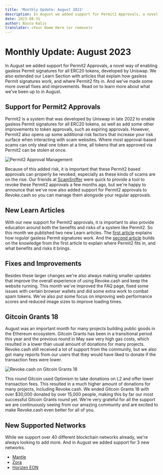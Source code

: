 ```yaml
---
title: 'Monthly Update: August 2023'
description: In August we added support for Permit2 Approvals, a novel way of enabling gasless Permit signatures for all ERC20 tokens. We also extended our Learn Section with articles that explain how gasless Permit signatures work, and where Permit2 fits in.
date: 2023-08-31
author: Rosco Kalis
translator: <Your Name Here (or remove)>
---
```


# Monthly Update: August 2023

In August we added support for Permit2 Approvals, a novel way of enabling gasless Permit signatures for all ERC20 tokens, developed by Uniswap. We also extended our Learn Section with articles that explain how gasless Permit signatures work, and where Permit2 fits in. And we've made some more overall fixes and improvements. Read on to learn more about what we've been up to in August.

## Support for Permit2 Approvals

Permit2 is a system that was developed by Uniswap in late 2022 to enable gasless Permit signatures for all ERC20 tokens, as well as add some other improvements to token approvals, such as expiring approvals. However, Permit2 also opens up some additional risk factors that increase your risk surface when interacting with scam websites. Where most approval-based scams can only steal one token at a time, all tokens that are approved via Permit2 can be stolen at once.

![Permit2 Approval Management](/assets/images/learn/approvals/what-is-permit2/permit2-approvals.png)

Because of this added risk, it is important that these Permit2 based approvals can properly be revoked, especially as these kinds of scams are on the rise. Our friends at [ScamSniffer](https://www.scamsniffer.io/) were quick to provide a tool to revoke these Permit2 approvals a few months ago, but we're happy to announce that we've now also added support for Permit2 approvals to Revoke.cash so you can manage them alongside your regular approvals.

## New Learn Articles

With our new support for Permit2 approvals, it is important to also provide education around both the benefits and risks of a system like Permit2. So this month we published two new Learn articles. The [first article](/learn/approvals/what-are-eip2612-permit-signatures) explains how _regular_ gasless Permit signatures work. And the [second article](/learn/approvals/what-is-permit2) builds on the knowledge from the first article to explain where Permit2 fits in, and what benefits and risks it brings.

## Fixes and Improvements

Besides these larger changes we're also always making smaller updates that improve the overall experience of using Revoke.cash and keep the website running. This month we've improved the FAQ page, fixed some issues with certain browser wallets and did some extra work to combat spam tokens. We've also put some focus on improving web performance scores and reduced image sizes to improve loading times.

## Gitcoin Grants 18

August was an important month for many projects building public goods in the Ethereum ecosystem. Gitcoin Grants has been in a transitional period this year and the previous round in May saw very high gas costs, which resulted in a lower than usual amount of donations for many projects. Revoke.cash still received a lot of support from the community, but we also got many reports from our users that they would have liked to donate if the transaction fees were lower.

![Revoke.cash on Gitcoin Grants 18](/assets/images/blog/2023/monthly-update-august/gitcoin-grants-18.jpg)

This round Gitcoin used Optimism to take donations on L2 and offer lower transaction fees. This resulted in a much higher amount of donations for many projects, including Revoke.cash. We ended Gitcoin Grants 18 with over $30,000 donated by over 15,000 people, making this by far our most successful Gitcoin Grants round yet. We're very grateful for all the support we are continuously seeing from our amazing community and are excited to make Revoke.cash even better for all of you.

<!-- November was an important month for many bootstrapped projects in the Ethereum ecosystem. Grant programs like Gitcoin Grants and Optimism RetroPGF help these projects to continue building and growing. And Revoke.cash is no exception. We've been busy promoting Revoke.cash on both platforms.

![Revoke.cash on Gitcoin Grants 19](/assets/images/blog/2023/monthly-update-november/gitcoin-grants-19.png)

We ended Gitcoin Grants 19 with close to $26,000 in donations from over 12,000 individual donors. And while Optimism's RetroPGF 3 is still ongoing, we've already passed the threshold to receive funding in this round. We're very grateful for all the support we've received from the community, and we're excited to continue building Revoke.cash. -->

## New Supported Networks

While we support over 40 different blockchain networks already, we're always looking to add more. And in August we added support for 3 new networks.

- [Mantle](/token-approval-checker/mantle)
- [Zora](/token-approval-checker/zora)
- [Horizen EON](/token-approval-checker/horizen-eon)
